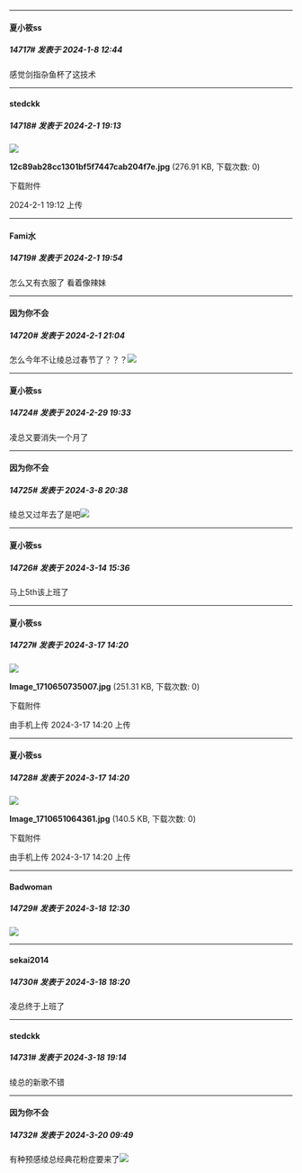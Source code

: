 
*****

####  夏小筱ss  
##### 14717#       发表于 2024-1-8 12:44

感觉剑指杂鱼杯了这技术

*****

####  stedckk  
##### 14718#       发表于 2024-2-1 19:13

<img src="https://img.saraba1st.com/forum/202402/01/191253w2rjhrhuh2hvbo72.jpg" referrerpolicy="no-referrer">

<strong>12c89ab28cc1301bf5f7447cab204f7e.jpg</strong> (276.91 KB, 下载次数: 0)

下载附件

2024-2-1 19:12 上传


*****

####  Fami水  
##### 14719#       发表于 2024-2-1 19:54

怎么又有衣服了 看着像辣妹


*****

####  因为你不会  
##### 14720#       发表于 2024-2-1 21:04

怎么今年不让绫总过春节了？？？<img src="https://static.saraba1st.com/image/smiley/face2017/018.png" referrerpolicy="no-referrer">

*****

####  夏小筱ss  
##### 14724#       发表于 2024-2-29 19:33

凌总又要消失一个月了

*****

####  因为你不会  
##### 14725#       发表于 2024-3-8 20:38

绫总又过年去了是吧<img src="https://static.saraba1st.com/image/smiley/face2017/067.png" referrerpolicy="no-referrer">

*****

####  夏小筱ss  
##### 14726#       发表于 2024-3-14 15:36

马上5th该上班了


*****

####  夏小筱ss  
##### 14727#       发表于 2024-3-17 14:20

<img src="https://img.saraba1st.com/forum/202403/17/142025wo8hhuljqqyhrflf.jpg" referrerpolicy="no-referrer">

<strong>Image_1710650735007.jpg</strong> (251.31 KB, 下载次数: 0)

下载附件

由手机上传
2024-3-17 14:20 上传

*****

####  夏小筱ss  
##### 14728#       发表于 2024-3-17 14:20

<img src="https://img.saraba1st.com/forum/202403/17/142055wasmmkm7iafbm7i8.jpg" referrerpolicy="no-referrer">

<strong>Image_1710651064361.jpg</strong> (140.5 KB, 下载次数: 0)

下载附件

由手机上传
2024-3-17 14:20 上传


*****

####  Badwoman  
##### 14729#       发表于 2024-3-18 12:30

<img src="https://static.saraba1st.com/image/smiley/face2017/077.png" referrerpolicy="no-referrer">


*****

####  sekai2014  
##### 14730#       发表于 2024-3-18 18:20

凌总终于上班了


*****

####  stedckk  
##### 14731#       发表于 2024-3-18 19:14

绫总的新歌不错


*****

####  因为你不会  
##### 14732#       发表于 2024-3-20 09:49

有种预感绫总经典花粉症要来了<img src="https://static.saraba1st.com/image/smiley/face2017/068.png" referrerpolicy="no-referrer">

